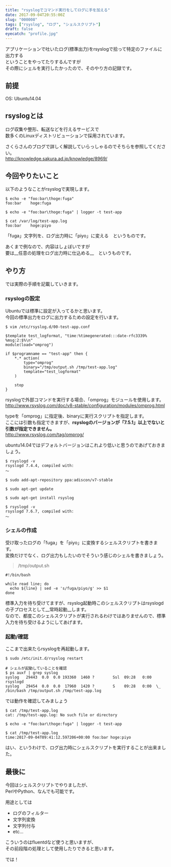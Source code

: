 ```yaml
---
title: "rsyslogでコマンド実行をしてログに手を加える"
date: 2017-09-04T20:55:00Z
slug: "000008"
tags: ["rsyslog", "ログ", "シェルスクリプト"]
draft: false
eyecatch: "profile.jpg"
---
```

アプリケーションで吐いたログ(標準出力)をrsyslogで拾って特定のファイルに出力する  
ということをやってたりするんですが  
その際にシェルを実行したかったので、そのやり方の記録です。  

## 前提
OS: Ubuntu14.04

## rsyslogとは
ログ収集や整形、転送などを行えるサービスで  
数多くのLinuxディストリビューションで採用されています。  

さくらさんのブログで詳しく解説していらっしゃるのでそちらを参照してください。  
<http://knowledge.sakura.ad.jp/knowledge/8969/>

## 今回やりたいこと
以下のようなことがrsyslogで実現します。

```
$ echo -e "foo:bar\thoge:fuga"
foo:bar    hoge:fuga

$ echo -e "foo:bar\thoge:fuga" | logger -t test-app

$ cat /var/log/test-app.log
foo:bar    hoge:piyo
```

「fuga」文字列を、ログ出力時に「piyo」に変える　というものです。  

あくまで例なので、内容はしょぼいですが  
要は__任意の処理をログ出力時に仕込める__　というものです。

## やり方

では実際の手順を記載していきます。

### rsyslogの設定
Ubuntuでは標準に設定が入ってるかと思います。  
今回の標準出力をログに出力するための設定を行います。


```
$ vim /etc/rsyslog.d/00-test-app.conf

$template test_logformat, "time:%timegenerated:::date-rfc3339%  %msg:2:$%\n"
module(load="omprog")

if $programname == "test-app" then {
    *.* action(
        type="omprog"
        binary="/tmp/output.sh /tmp/test-app.log"
        template="test_logformat"
    )

    stop
}

```

rsyslogで外部コマンドを実行する場合、「omprog」モジュールを使用します。  
<http://www.rsyslog.com/doc/v8-stable/configuration/modules/omprog.html>

typeを「omprog」に指定後、binaryに実行スクリプトを指定します。  
ここには引数も指定できますが、__rsyslogのバージョンが「7.5.1」以上でないと引数が指定できません。__  
<http://www.rsyslog.com/tag/omprog/>

ubuntu14.04ではデフォルトバージョンはこれより低いと思うのであげておきましょう。

```
$ rsyslogd -v
rsyslogd 7.4.4, compiled with:
～

$ sudo add-apt-repository ppa:adiscon/v7-stable

$ sudo apt-get update

$ sudo apt-get install rsyslog

$ rsyslogd -v
rsyslogd 7.6.7, compiled with:
～
```


### シェルの作成
受け取ったログの「fuga」を「piyo」に変換するシェルスクリプトを書きます。  
変換だけでなく、ログ出力もしたいのでそういう感じのシェルを書きましょう。

>/tmp/output.sh

```
#!/bin/bash

while read line; do
  echo ${line} | sed -e 's/fuga/piyo/g' >> $1
done
```

標準入力を待ち受けてますが、rsyslog起動時このシェルスクリプトはrsyslogdの子プロセスとして__常時起動__します。  
なので、都度このシェルスクリプトが実行されるわけではありませんので、標準入力を待ち受けるようにしてあげます。  

### 起動/確認

ここまで出来たらrsyslogを再起動します。  

```
$ sudo /etc/init.d/rsyslog restart

# シェルが起動していることを確認
$ ps auxf | grep syslog
syslog   29443  0.0  0.0 193360  1460 ?        Ssl  09:28   0:00 rsyslogd
syslog   29454  0.0  0.0  17960  1420 ?        S    09:28   0:00  \_ /bin/bash /tmp/output.sh /tmp/test-app.log
```

では動作を確認してみましょう

```
$ cat /tmp/test-app.log 
cat: /tmp/test-app.log: No such file or directory

$ echo -e "foo:bar\thoge:fuga" | logger -t test-app

$ cat /tmp/test-app.log
time:2017-09-04T09:41:12.597206+00:00 foo:bar hoge:piyo
```

はい、というわけで、ログ出力時にシェルスクリプトを実行することが出来ました。

## 最後に
今回はシェルスクリプトでやりましたが、  
PerlやPython、なんでも可能です。  

用途としては  

* ログのフィルター
* 文字列変換
* 文字列付与
* etc...

こういうのはfluentdなど使うと思いますが、  
その前段階の処理として使用したりできると思います。

では！